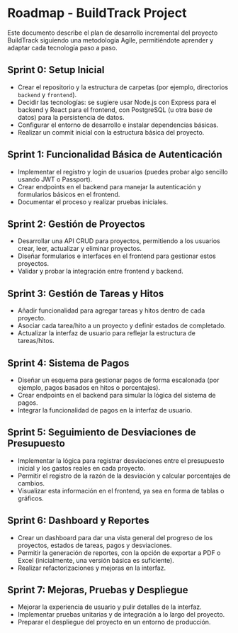 # Roadmap - BuildTrack Project

Este documento describe el plan de desarrollo incremental del proyecto BuildTrack siguiendo una metodología Agile, permitiéndote aprender y adaptar cada tecnología paso a paso.

## Sprint 0: Setup Inicial
- Crear el repositorio y la estructura de carpetas (por ejemplo, directorios `backend` y `frontend`).
- Decidir las tecnologías: se sugiere usar Node.js con Express para el backend y React para el frontend, con PostgreSQL (u otra base de datos) para la persistencia de datos.
- Configurar el entorno de desarrollo e instalar dependencias básicas.
- Realizar un commit inicial con la estructura básica del proyecto.

## Sprint 1: Funcionalidad Básica de Autenticación
- Implementar el registro y login de usuarios (puedes probar algo sencillo usando JWT o Passport).
- Crear endpoints en el backend para manejar la autenticación y formularios básicos en el frontend.
- Documentar el proceso y realizar pruebas iniciales.

## Sprint 2: Gestión de Proyectos
- Desarrollar una API CRUD para proyectos, permitiendo a los usuarios crear, leer, actualizar y eliminar proyectos.
- Diseñar formularios e interfaces en el frontend para gestionar estos proyectos.
- Validar y probar la integración entre frontend y backend.

## Sprint 3: Gestión de Tareas y Hitos
- Añadir funcionalidad para agregar tareas y hitos dentro de cada proyecto.
- Asociar cada tarea/hito a un proyecto y definir estados de completado.
- Actualizar la interfaz de usuario para reflejar la estructura de tareas/hitos.

## Sprint 4: Sistema de Pagos
- Diseñar un esquema para gestionar pagos de forma escalonada (por ejemplo, pagos basados en hitos o porcentajes).
- Crear endpoints en el backend para simular la lógica del sistema de pagos.
- Integrar la funcionalidad de pagos en la interfaz de usuario.

## Sprint 5: Seguimiento de Desviaciones de Presupuesto
- Implementar la lógica para registrar desviaciones entre el presupuesto inicial y los gastos reales en cada proyecto.
- Permitir el registro de la razón de la desviación y calcular porcentajes de cambios.
- Visualizar esta información en el frontend, ya sea en forma de tablas o gráficos.

## Sprint 6: Dashboard y Reportes
- Crear un dashboard para dar una vista general del progreso de los proyectos, estados de tareas, pagos y desviaciones.
- Permitir la generación de reportes, con la opción de exportar a PDF o Excel (inicialmente, una versión básica es suficiente).
- Realizar refactorizaciones y mejoras en la interfaz.

## Sprint 7: Mejoras, Pruebas y Despliegue
- Mejorar la experiencia de usuario y pulir detalles de la interfaz.
- Implementar pruebas unitarias y de integración a lo largo del proyecto.
- Preparar el despliegue del proyecto en un entorno de producción. 